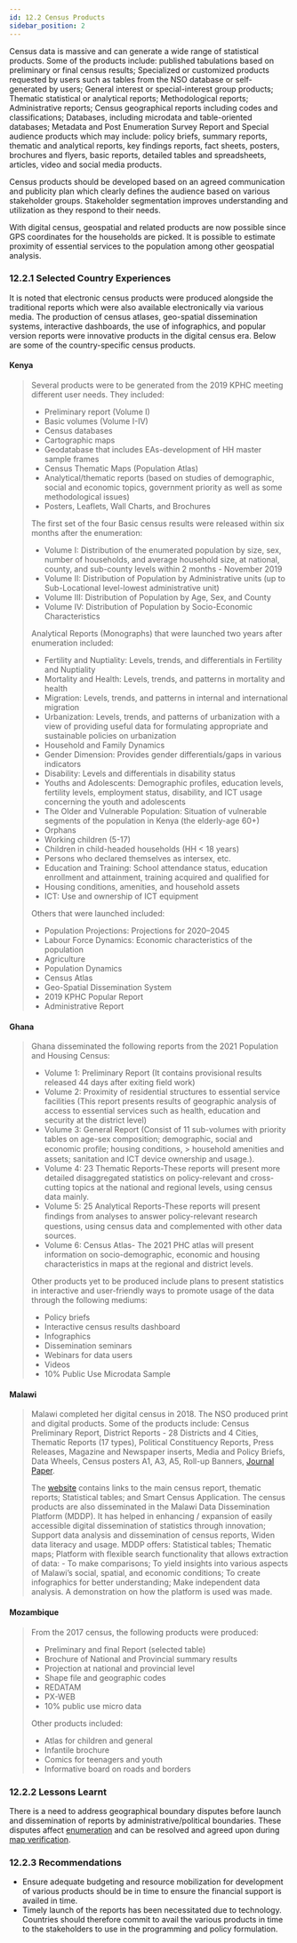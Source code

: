 ```yaml
---
id: 12.2 Census Products
sidebar_position: 2
---
```


Census data is massive and can generate a wide range of statistical products. Some of the products include: published tabulations based on preliminary or final census results; Specialized or customized products requested by users such as tables from the NSO database or self-generated by users; General interest or special-interest group products; Thematic statistical or analytical reports; Methodological reports; Administrative reports; Census geographical reports including codes and classifications; Databases, including microdata and table-oriented databases; Metadata and Post Enumeration Survey Report and Special audience products which may include:  policy briefs, summary reports, thematic and analytical reports, key findings reports, fact sheets, posters, brochures and flyers, basic reports, detailed tables and spreadsheets, articles, video and social media products. 

Census products should be developed based on an agreed communication and publicity plan which clearly defines the audience based on various stakeholder groups. Stakeholder segmentation improves understanding and utilization as they respond to their needs.

With digital census, geospatial and related products are now possible since GPS coordinates for the households are picked. It is possible to estimate proximity of essential services to the population among other geospatial analysis.

### 12.2.1 Selected Country Experiences

It is noted that electronic census products were produced alongside the traditional reports which were also available electronically via various media. The production of census atlases, geo-spatial dissemination systems, interactive dashboards, the use of infographics, and popular version reports were innovative products in the digital census era. Below are some of the country-specific census products.

#### Kenya

> Several products were to be generated from the 2019 KPHC meeting different user needs. They included:
>
> - Preliminary report (Volume I)
> - Basic volumes (Volume I-IV)
> - Census databases
> - Cartographic maps
> - Geodatabase that includes EAs-development of HH master sample frames
> - Census Thematic Maps (Population Atlas)
> - Analytical/thematic reports (based on studies of demographic, social and economic topics, government priority as well as some methodological issues)
> - Posters, Leaflets, Wall Charts, and Brochures
>
> The first set of the four Basic census results were released within six months after the enumeration:
>
> - Volume I: Distribution of the enumerated population by size, sex, number of households, and average household size, at national, county, and sub-county levels within 2 months - November 2019
> - Volume II: Distribution of Population by Administrative units (up to Sub-Locational level-lowest administrative unit)
> - Volume III: Distribution of Population by Age, Sex, and County
> - Volume IV: Distribution of Population by Socio-Economic Characteristics
>
> Analytical Reports (Monographs) that were launched two years after enumeration included:
>
> - Fertility and Nuptiality: Levels, trends, and differentials in Fertility and Nuptiality
> - Mortality and Health: Levels, trends, and patterns in mortality and health
> - Migration: Levels, trends, and patterns in internal and international migration
> - Urbanization: Levels, trends, and patterns of urbanization with a view of providing useful data for formulating appropriate and sustainable policies on urbanization
> - Household and Family Dynamics
> - Gender Dimension: Provides gender differentials/gaps in various indicators
> - Disability: Levels and differentials in disability status
> - Youths and Adolescents: Demographic profiles, education levels, fertility levels, employment status, disability, and ICT usage concerning the youth and adolescents
> - The Older and Vulnerable Population: Situation of vulnerable segments of the population in Kenya (the elderly-age 60+)
> - Orphans
> - Working children (5-17)
> - Children in child-headed households (HH < 18 years)
> - Persons who declared themselves as intersex, etc.
> - Education and Training: School attendance status, education enrollment and attainment, training acquired and qualified for
> - Housing conditions, amenities, and household assets
> - ICT: Use and ownership of ICT equipment
>
> Others that were launched included:
>
> - Population Projections: Projections for 2020–2045
> - Labour Force Dynamics: Economic characteristics of the population
> - Agriculture
> - Population Dynamics
> - Census Atlas
> - Geo-Spatial Dissemination System
> - 2019 KPHC Popular Report
> - Administrative Report

#### Ghana
>
> Ghana disseminated the following reports from the 2021 Population and Housing Census: 
> - Volume 1: Preliminary Report (It contains provisional results released 44 days after exiting field work)  
> -	Volume 2: Proximity of residential structures to essential service facilities (This report presents results of geographic analysis of access to essential services such as health, education and security at the district level)
> - Volume 3: General Report (Consist of 11 sub-volumes with priority tables on age-sex composition; demographic, social and economic proﬁle; housing conditions,  > household amenities and assets; sanitation and ICT device ownership and usage.). 
>  -	Volume 4: 23 Thematic Reports-These reports will present more detailed disaggregated statistics on policy-relevant and cross-cutting topics at the national and regional levels, using census data mainly. 
>  -	Volume 5: 25 Analytical Reports-These reports will present ﬁndings from analyses to answer policy-relevant research questions, using census data and complemented with other data sources. 
>   - Volume 6: Census Atlas- The 2021 PHC atlas will present information on socio-demographic, economic and housing characteristics in maps at the regional and district levels.
>     
> Other products yet to be produced include plans to present statistics in interactive and user-friendly ways to promote usage of the data through the following mediums:
> - Policy briefs
> - Interactive census results dashboard
> - Infographics
> - Dissemination seminars
> - Webinars for data users
> - Videos
> - 10% Public Use Microdata Sample

#### Malawi
>
>Malawi completed her digital census in 2018. The NSO produced print and digital products. Some of the products include: Census Preliminary Report, District Reports  - 28 Districts and 4 Cities, Thematic Reports (17 types), Political Constituency Reports, Press Releases, Magazine and Newspaper inserts, Media and Policy Briefs, Data Wheels, Census posters A1, A3, A5, Roll-up Banners, [Journal Paper](https://content.iospress.com/download/statistical-journal-of-the-iaos/sji190587?id=statistical-journal-of-the-iaos%2Fsji190587).
>
> The [website](https://www.nsomalawi.mw/census/2018) contains links to the main census report, thematic reports; Statistical tables; and Smart Census Application. The census products are also disseminated in the Malawi Data Dissemination Platform (MDDP). It has helped in enhancing / expansion of easily accessible digital dissemination of statistics through innovation; Support data analysis and dissemination of census reports, Widen data literacy and usage. MDDP offers: Statistical tables; Thematic maps; Platform with flexible search functionality that allows extraction of data: - To make comparisons; To yield insights into various aspects of Malawi’s social, spatial, and economic conditions; To create infographics for better understanding; Make independent data analysis. A demonstration on how the platform is used was made.

#### Mozambique
>
> From the 2017 census, the following products were produced:
> - Preliminary and final Report (selected table)
> - Brochure of National and Provincial summary results
> - Projection at national and provincial level
> - Shape file and geographic codes
> - REDATAM
> - PX-WEB
> - 10% public use micro data
> 
> Other products included:
> - Atlas for children and general
> - Infantile brochure
> - Comics for teenagers and youth
> - Informative board on roads and borders

### 12.2.2 Lessons Learnt

There is a need to address geographical boundary disputes before launch and dissemination of reports by administrative/political boundaries. These disputes affect [enumeration](https://tech-acs.github.io/e-census-handbook/docs/chapter-10/10.2-EA-identification#1022lessons-learnt) and can be resolved and agreed upon during [map verification](https://tech-acs.github.io/e-census-handbook/docs/chapter-03/3.6-EA-Map-verification#36-ea-map-verification).

### 12.2.3 Recommendations
- Ensure adequate budgeting and resource mobilization for development of various products should be in time to ensure the financial support is availed in time.
- Timely launch of the reports has been necessitated due to technology. Countries should therefore commit to avail the various products in time to the stakeholders to use in the programming and policy formulation. 




